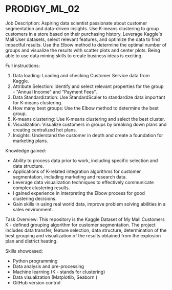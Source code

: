 # PRODIGY_ML_02

Job Description:
Aspiring data scientist passionate about customer segmentation and data-driven insights. Use K-means clustering to group customers in a store based on their purchasing history. Leverage Kaggle's Mall User datasets, select relevant features, and optimize the data to find impactful results. Use the Elbow method to determine the optimal number of groups and visualize the results with scatter plots and center plots. Being able to use data mining skills to create business ideas is exciting.

Full instructions:
1. Data loading: Loading and checking Customer Service data from Kaggle.
2. Attribute Selection: identify and select relevant properties for the group - "Annual Income" and "Payment Fees".
3. Data Standardization: Use StandardScaler to standardize data important for K-means clustering. 
4. How many best groups: Use the Elbow method to determine the best group.
5. K-means clustering: Use K-means clustering and select the best cluster. 
6. Visualization: Visualize customers in groups by breaking down plans and creating centralized hot plans. 
7. Insights: Understand the customer in depth and create a foundation for marketing plans.

Knowledge gained:
- Ability to process data prior to work, including specific selection and data structure.
- Applications of K-related integration algorithms for customer segmentation, including marketing and research data.
- Leverage data visualization techniques to effectively communicate complex clustering results.
- I gained experience in interpreting the Elbow process for good clustering decisions.
- Gain skills in using real world data, improve problem solving abilities in a sales environment.
  
Task Overview:
This repository is the Kaggle Dataset of My Mall Customers K - defined grouping algorithm for customer segmentation. The project includes data transfer, feature selection, data structure, determination of the best grouping and visualization of the results obtained from the explosion plan and district heating.

Skills showcased:
- Python programming
- Data analysis and pre-processing
- Machine learning (K - stands for clustering)
- Data visualization (Matplotlib, Seaborn )
- GitHub version control
